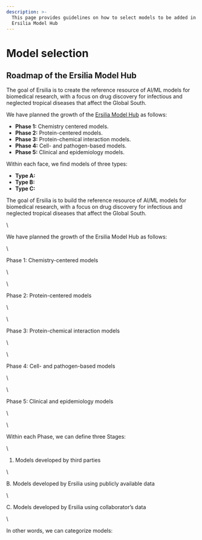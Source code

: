 ```yaml
---
description: >-
  This page provides guidelines on how to select models to be added in the
  Ersilia Model Hub
---
```


# Model selection

## Roadmap of the Ersilia Model Hub

The goal of Ersilia is to create the reference resource of AI/ML models for biomedical research, with a focus on drug discovery for infectious and neglected tropical diseases that affect the Global South.

We have planned the growth of the [Ersilia Model Hub](https://ersilia.io/model-hub) as follows:

* **Phase 1:** Chemistry centered models.
* **Phase 2:** Protein-centered models.
* **Phase 3:** Protein-chemical interaction models.
* **Phase 4:** Cell- and pathogen-based models.
* **Phase 5:** Clinical and epidemiology models.

Within each face, we find models of three types:

* **Type A:**&#x20;
* **Type B:**&#x20;
* **Type C:**



The goal of Ersilia is to build the reference resource of AI/ML models for biomedical research, with a focus on drug discovery for infectious and neglected tropical diseases that affect the Global South.

\


We have planned the growth of the Ersilia Model Hub as follows:

\


Phase 1: Chemistry-centered models

\


\


Phase 2: Protein-centered models

\


\


Phase 3: Protein-chemical interaction models

\


\


Phase 4: Cell- and pathogen-based models

\


\


Phase 5: Clinical and epidemiology models

\


\


Within each Phase, we can define three Stages:

\


1. Models developed by third parties

\


B. Models developed by Ersilia using publicly available data

\


C. Models developed by Ersilia using collaborator’s data

\


In other words, we can categorize models:
